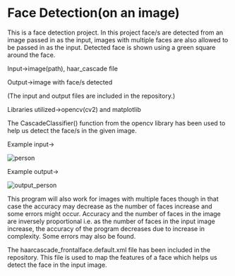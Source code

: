 # Face Detection(on an image)
This is a face detection project. In this project face/s are detected from an image passed in as the input, images with multiple faces are also allowed to be passed in as the input. 
Detected face is shown using a green square around the face.

Input->image(path), haar_cascade file

Output->image with face/s detected

(The input and output files are included in the repository.)

Libraries utilized->opencv(cv2) and matplotlib

The CascadeClassifier() function from the opencv library has been used to help us detect the face/s in the given image.

Example input->

![person](https://user-images.githubusercontent.com/47482433/121080918-a7be9000-c7f9-11eb-8d93-ec05cfecc3df.jpg)

Example output->

![output_person](https://user-images.githubusercontent.com/47482433/121078919-236b0d80-c7f7-11eb-80f8-d45aa925eb98.jpg)

This program will also work for images with multiple faces though in that case the accuracy may decrease as the number of faces increase and some errors might occur. Accuracy and the number of faces in the image are inversely proportional i.e. as the number of faces in the input image increase, the accuracy of the program decreases due to increase in complexity. Some errors may also be found.

The haarcascade_frontalface.default.xml file has been included in the repository. This file is used to map the features of a face which helps us detect the face in the input image.
